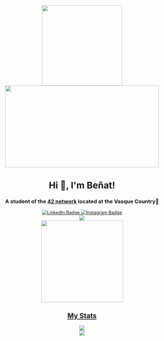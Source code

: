 <div id="header" align="center">
    <img src="https://media.giphy.com/media/gjrYDwbjnK8x36xZIO/giphy.gif" width="250" height "130"/>
    <img src=https://media.giphy.com/media/FqdGGgugkC4Xm/giphy.gif width="480" height="255"/>
    <div id="greeting">
        <h1>Hi 👋, I'm Beñat!</h1>
        <h3>A student of the  <a href="https://www.42network.org/">42 network</a> located at the Vasque Country📌</h3>
    </div>
    <div id="badges">
        <a id="linkedin" href="https://www.linkedin.com/in/benatcastro/">
            <img src="https://img.shields.io/badge/LinkedIn-blue?style=for-the-badge&logo=linkedin&logoColor=white" alt="LinkedIn Badge"/>
        </a>
        <a id="instagram" href="https://www.instagram.com/benaatt__/">
            <img src="https://img.shields.io/badge/Instagram-C13584?style=for-the-badge&logo=Instagram&logoColor=white" alt="Instagram Badge">
        <div id="Views counter">
            <img src="https://komarev.com/ghpvc/?username=benatcastro&style=for-the-badge">
        </div>
        <div id="body">
            <img src="https://media.giphy.com/media/FqdGGgugkC4Xm/giphy.gif width="480" height="255""/>
        </div>
    </div>
</div>

<div id="stats" align="center">
    <h2>My Stats</h2>
    <div id="stats_1">
        <img src="https://github-readme-stats.vercel.app/api?username=benatcastro&show_icons=true&theme=radical&hide_border=true&bg_color=0D1117" />
    </div>
    <div id="streak">
        <img src="http://github-readme-streak-stats.herokuapp.com?user=benatcastro&theme=radical&hide_border=true&background=0D1117" />
    </div>
</div>





